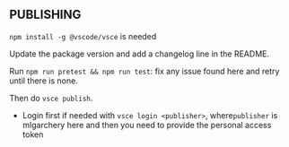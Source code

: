 ## PUBLISHING

`npm install -g @vscode/vsce` is needed

Update the package version and add a changelog line in the README.

Run `npm run pretest && npm run test`: fix any issue found here and retry until there is none.

Then do `vsce publish`.

- Login first if needed with `vsce login <publisher>`, where`publisher` is mlgarchery here and then you need to provide the personal access token
